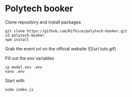 # Polytech booker

Clone repository and install packages
```
git clone https://github.com/Rifhice/polytech-booker.git
cd polytech-booker
npm install
```
Grab the event url on the official website
![](url tuto.gif)

Fill out the env variables
```
cp model.env .env
nano .env
```
Start with
```
node index.js
```